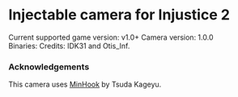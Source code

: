 Injectable camera for Injustice 2
============================

Current supported game version: v1.0+
Camera version: 1.0.0  
Binaries: 
Credits: IDK31 and Otis_Inf. 

### Acknowledgements
This camera uses [MinHook](https://github.com/TsudaKageyu/minhook) by Tsuda Kageyu.
